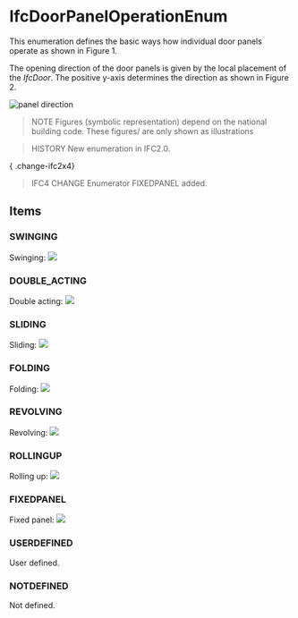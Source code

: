 # IfcDoorPanelOperationEnum

This enumeration defines the basic ways how individual door panels operate as shown in Figure 1.<!-- end of definition -->

The opening direction of the door panels is given by the local placement of the _IfcDoor_. The positive y-axis determines the direction as shown in Figure 2.

![panel direction](../../../../figures/ifcdoorpaneloperationenum-fig10.gif "Figure 2 — Door panel operations")

> NOTE Figures (symbolic representation) depend on the national building code. These figures/ are only shown as illustrations

> HISTORY New enumeration in IFC2.0.

{ .change-ifc2x4}
> IFC4 CHANGE Enumerator FIXEDPANEL added.

## Items

### SWINGING
Swinging:
![](../../../../figures/ifcdoorpaneloperationenum-fig01.gif)

### DOUBLE_ACTING
Double acting:
![](../../../../figures/ifcdoorpaneloperationenum-fig02.gif)

### SLIDING
Sliding:
![](../../../../figures/ifcdoorpaneloperationenum-fig03.gif)

### FOLDING
Folding:
![](../../../../figures/ifcdoorpaneloperationenum-fig04.gif)

### REVOLVING
Revolving:
![](../../../../figures/ifcdoorpaneloperationenum-fig05.gif)

### ROLLINGUP
Rolling up:
![](../../../../figures/ifcdoorpaneloperationenum-fig06.gif)

### FIXEDPANEL
Fixed panel:
![](../../../../figures/ifcdoorpaneloperationenum-fig07.gif)

### USERDEFINED
User defined.

### NOTDEFINED
Not defined.
